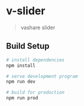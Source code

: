 # v-slider

> vashare slider

## Build Setup

``` bash
# install dependencies
npm install

# serve development program
npm run dev

# build for production
npm run prod
```

